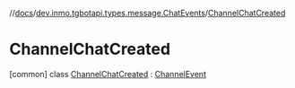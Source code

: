 //[docs](../../../index.md)/[dev.inmo.tgbotapi.types.message.ChatEvents](../index.md)/[ChannelChatCreated](index.md)



# ChannelChatCreated  
 [common] class [ChannelChatCreated](index.md) : [ChannelEvent](../../dev.inmo.tgbotapi.types.message.ChatEvents.abstracts/-channel-event/index.md)   

